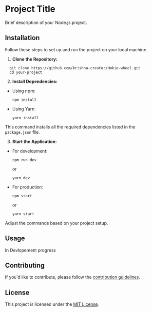 # Project Title

Brief description of your Node.js project.

## Installation

Follow these steps to set up and run the project on your local machine.

1. **Clone the Repository:**
```
  git clone https://github.com/krishna-creator/Hokie-wheel.git
  cd your-project
  ```

2. **Install Dependencies:**
- Using npm:
  ```
  npm install
  ```
- Using Yarn:
  ```
  yarn install
  ```

This command installs all the required dependencies listed in the `package.json` file.

3. **Start the Application:**
- For development:
  ```
  npm run dev
  ```
  or
  ```
  yarn dev
  ```
- For production:
  ```
  npm start
  ```
  or
  ```
  yarn start
  ```

Adjust the commands based on your project setup.

## Usage

In Devlopement progress

## Contributing

If you'd like to contribute, please follow the [contribution guidelines](CONTRIBUTING.md).

## License

This project is licensed under the [MIT License](LICENSE).
